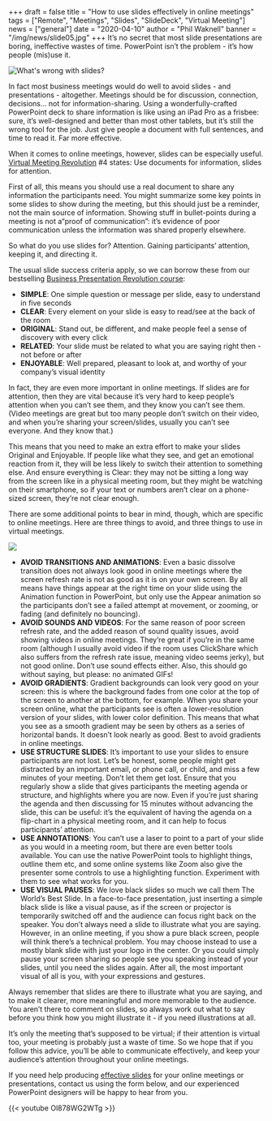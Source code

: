 +++
draft = false
title = "How to use slides effectively in online meetings"
tags = ["Remote", "Meetings", "Slides", "SlideDeck", "Virtual Meeting"]
news = ["general"]
date = "2020-04-10"
author = "Phil Waknell"
banner = "/img/news/slide05.jpg"
+++
It’s no secret that most slide presentations are boring, ineffective wastes of time. PowerPoint isn’t the problem - it’s how people (mis)use it.

![](/img/news/slide05.jpg "What's wrong with slides?")

In fact most business meetings would do well to avoid slides - and presentations - altogether. Meetings should be for discussion, connection, decisions… not for information-sharing. Using a wonderfully-crafted PowerPoint deck to share information is like using an iPad Pro as a frisbee: sure, it’s well-designed and better than most other tablets, but it’s still the wrong tool for the job. Just give people a document with full sentences, and time to read it. Far more effective.

When it comes to online meetings, however, slides can be especially useful. [Virtual Meeting Revolution](https://www.ideasonstage.com/presentations-training/webinars/) #4 states: Use documents for information, slides for attention.

First of all, this means you should use a real document to share any information the participants need. You might summarize some key points in some slides to show during the meeting, but this should just be a reminder, not the main source of information. Showing stuff in bullet-points during a meeting is not a“proof of communication”: it’s evidence of poor communication unless the information was shared properly elsewhere.

So what do you use slides for? Attention. Gaining participants’ attention, keeping it, and directing it.

The usual slide success criteria apply, so we can borrow these from our bestselling [Business Presentation Revolution course](https://www.ideasonstage.com/presentations-training/the-business-presentation-revolution/):

* **SIMPLE**: One simple question or message per slide, easy to understand in five seconds
* **CLEAR**: Every element on your slide is easy to read/see at the back of the room
* **ORIGINAL**: Stand out, be different, and make people feel a sense of discovery with every click
* **RELATED**: Your slide must be related to what you are saying right then - not before or after
* **ENJOYABLE**: Well prepared, pleasant to look at, and worthy of your company’s visual identity

In fact, they are even more important in online meetings. If slides are for attention, then they are vital because it’s very hard to keep people’s attention when you can’t see them, and they know you can’t see them. (Video meetings are great but too many people don’t switch on their video, and when you’re sharing your screen/slides, usually you can’t see everyone. And they know that.)

This means that you need to make an extra effort to make your slides Original and Enjoyable. If people like what they see, and get an emotional reaction from it, they will be less likely to switch their attention to something else. And ensure everything is Clear: they may not be sitting a long way from the screen like in a physical meeting room, but they might be watching on their smartphone, so if your text or numbers aren’t clear on a phone-sized screen, they’re not clear enough.

There are some additional points to bear in mind, though, which are specific to online meetings. Here are three things to avoid, and three things to use in virtual meetings.

![](/img/news/slide66.jpg)

* **AVOID TRANSITIONS AND ANIMATIONS**: Even a basic dissolve transition does not always look good in online meetings where the screen refresh rate is not as good as it is on your own screen. By all means have things appear at the right time on your slide using the Animation function in PowerPoint, but only use the Appear animation so the participants don’t see a failed attempt at movement, or zooming, or fading (and definitely no bouncing).
* **AVOID SOUNDS AND VIDEOS**: For the same reason of poor screen refresh rate, and the added reason of sound quality issues, avoid showing videos in online meetings. They’re great if you’re in the same room (although I usually avoid video if the room uses ClickShare which also suffers from the refresh rate issue, meaning video seems jerky), but not good online. Don’t use sound effects either. Also, this should go without saying, but please: no animated GIFs!
* **AVOID GRADIENTS**: Gradient backgrounds can look very good on your screen: this is where the background fades from one color at the top of the screen to another at the bottom, for example. When you share your screen online, what the participants see is often a lower-resolution version of your slides, with lower color definition. This means that what you see as a smooth gradient may be seen by others as a series of horizontal bands. It doesn’t look nearly as good. Best to avoid gradients in online meetings.
* **USE STRUCTURE SLIDES**: It’s important to use your slides to ensure participants are not lost. Let’s be honest, some people might get distracted by an important email, or phone call, or child, and miss a few minutes of your meeting. Don’t let them get lost. Ensure that you regularly show a slide that gives participants the meeting agenda or structure, and highlights where you are now. Even if you’re just sharing the agenda and then discussing for 15 minutes without advancing the slide, this can be useful: it’s the equivalent of having the agenda on a flip-chart in a physical meeting room, and it can help to focus participants’ attention.
* **USE ANNOTATIONS**: You can’t use a laser to point to a part of your slide as you would in a meeting room, but there are even better tools available. You can use the native PowerPoint tools to highlight things, outline them etc, and some online systems like Zoom also give the presenter some controls to use a highlighting function. Experiment with them to see what works for you.
* **USE VISUAL PAUSES**: We love black slides so much we call them The World’s Best Slide. In a face-to-face presentation, just inserting a simple black slide is like a visual pause, as if the screen or projector is temporarily switched off and the audience can focus right back on the speaker. You don’t always need a slide to illustrate what you are saying. However, in an online meeting, if you show a pure black screen, people will think there’s a technical problem. You may choose instead to use a mostly blank slide with just your logo in the center. Or you could simply pause your screen sharing so people see you speaking instead of your slides, until you need the slides again. After all, the most important visual of all is you, with your expressions and gestures.

Always remember that slides are there to illustrate what you are saying, and to make it clearer, more meaningful and more memorable to the audience. You aren’t there to comment on slides, so always work out what to say before you think how you might illustrate it - if you need illustrations at all.

It’s only the meeting that’s supposed to be virtual; if their attention is virtual too, your meeting is probably just a waste of time. So we hope that if you follow this advice, you’ll be able to communicate effectively, and keep your audience’s attention throughout your online meetings.

If you need help producing [effective slides](https://www.ideasonstage.com/presentation-creation-agency/) for your online meetings or presentations, contact us using the form below, and our experienced PowerPoint designers will be happy to hear from you.

{{< youtube Ol878WG2WTg >}}